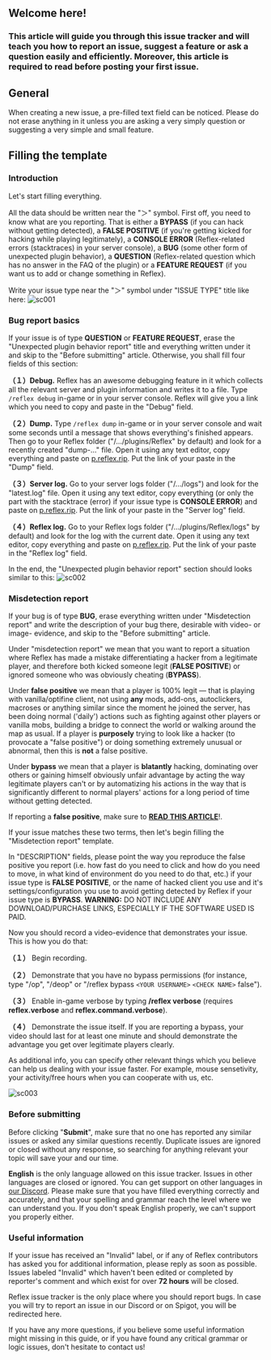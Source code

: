## Welcome here!
### This article will guide you through this issue tracker and will teach you how to report an issue, suggest a feature or ask a question  easily and efficiently. Moreover, this article is **required** to read before posting your first issue.




## General
When creating a new issue, a pre-filled text field can be noticed. Please do not erase anything in it unless you are asking a very simply question or suggesting a very simple and small feature.


## Filling the template
### Introduction
Let's start filling everything.


All the data should be written near the "＞" symbol. 
First off, you need to know what are you reporting. That is either a **BYPASS** (if you can hack without getting detected), a **FALSE POSITIVE** (if you're getting kicked for hacking while playing legitimately), a **CONSOLE ERROR** (Reflex-related errors (stacktraces) in your server console), a **BUG** (some other form of unexpected plugin behavior), a **QUESTION** (Reflex-related question which has no answer in the FAQ of the plugin) or a **FEATURE REQUEST** (if you want us to add or change something in Reflex). 

Write your issue type near the "＞" symbol under "ISSUE TYPE" title like here:
![sc001](https://pp.userapi.com/c840537/v840537498/29af9/pFR-uSFgKIs.jpg)




### Bug report basics
If your issue is of type **QUESTION** or **FEATURE REQUEST**, erase the "Unexpected plugin behavior report" title and everything written under it and skip to the "Before submitting" article. Otherwise, you shall fill four fields of this section:


**（１）Debug.** Reflex has an awesome debugging feature in it which collects all the relevant server and plugin information and writes it to a file. Type `/reflex debug` in-game or in your server console. Reflex will give you a link which you need to copy and paste in the "Debug" field.


**（２）Dump.** Type `/reflex dump` in-game or in your server console and wait some seconds until a message that shows everything's finished appears. Then go to your Reflex folder ("/.../plugins/Reflex" by default) and look for a recently created "dump-..." file. Open it using any text editor, copy everything and paste on [p.reflex.rip](https://p.reflex.rip). Put the link of your paste in the "Dump" field.


**（３）Server log.** Go to your server logs folder ("/.../logs") and look for the "latest.log" file. Open it using any text editor, copy everything (or only the part with the stacktrace (error) if your issue type is **CONSOLE ERROR**) and paste on [p.reflex.rip](https://p.reflex.rip). Put the link of your paste in the "Server log" field.


**（４）Reflex log.** Go to your Reflex logs folder ("/.../plugins/Reflex/logs" by default) and look for the log with the current date. Open it using any text editor, copy everything and paste on [p.reflex.rip](https://p.reflex.rip). Put the link of your paste in the "Reflex log" field.


In the end, the "Unexpected plugin behavior report" section should looks similar to this:
![sc002](https://pp.userapi.com/c840537/v840537498/29b4e/d5KTTXEEw_U.jpg)




### Misdetection report
If your bug is of type **BUG**, erase everything written under "Misdetection report" and write the description of your bug there, desirable with video- or image- evidence, and skip to the "Before submitting" article.

Under "misdetection report" we mean that you want to report a situation where Reflex has made a mistake differentiating a hacker from a legitimate player, and therefore both kicked someone legit (**FALSE POSITIVE**) or ignored someone who was obviously cheating (**BYPASS**).


Under **false positive** we mean that a player is 100% legit — that is playing with vanilla/optifine client, not using **any** mods, add-ons, autoclickers, macroses or anything similar since the moment he joined the server, has been doing normal ('daily') actions such as fighting against other players or vanilla mobs, building a bridge to connect the world or walking around the map as usual. If a player is **purposely** trying to look like a hacker (to provocate a "false positive") or doing something extremely unusual or abnormal, then this is **not** a false positive.


Under **bypass** we mean that a player is **blatantly** hacking, dominating over others or gaining himself obviously unfair advantage by acting the way legitimate players can't or by automatizing his actions in the way that is significantly different to normal players' actions for a long period of time without getting detected.


If reporting a **false positive**, make sure to **[READ THIS ARTICLE](https://goo.gl/R93HQy)**!.


If your issue matches these two terms, then let's begin filling the "Misdetection report" template.




In "DESCRIPTION" fields, please point the way you reproduce the false positive you report (i.e. how fast do you need to click and how do you need to move, in what kind of environment do you need to do that, etc.) if your issue type is **FALSE POSITIVE**, or the name of hacked client you use and it's settings/configuration you use to avoid getting detected by Reflex if your issue type is **BYPASS**. **WARNING:** DO NOT INCLUDE ANY DOWNLOAD/PURCHASE LINKS, ESPECIALLY IF THE SOFTWARE USED IS PAID.


Now you should record a video-evidence that demonstrates your issue. This is how you do that:

**（１）** Begin recording.

**（２）** Demonstrate that you have no bypass permissions (for instance, type "/op", "/deop" or "/reflex bypass `<YOUR USERNAME>` `<CHECK NAME>` false").

**（３）** Enable in-game verbose by typing **/reflex verbose** (requires **reflex.verbose** and **reflex.command.verbose**).

**（４）** Demonstrate the issue itself. If you are reporting a bypass, your video should last for at least one minute and should demonstrate the advantage you get over legitimate players clearly.




As additional info, you can specify other relevant things which you believe can help us dealing with your issue faster. For example, mouse sensetivity, your activity/free hours when you can cooperate with us, etc.

![sc003](https://pp.userapi.com/c840537/v840537845/299b5/40RJYbp4-PY.jpg)




### Before submitting
Before clicking "**Submit**", make sure that no one has reported any similar issues or asked any similar questions recently. Duplicate issues are ignored or closed without any response, so searching for anything relevant your topic will save your and our time.

**English** is the only language allowed on this issue tracker. Issues in other languages are closed or ignored. You can get support on other languages in [our Discord](https://discord.gg/SdXY6pG). Please make sure that you have filled everything correctly and accurately, and that your spelling and grammar reach the level where we can understand you. If you don't speak English properly, we can't support you properly either.



### Useful information
If your issue has received an "Invalid" label, or if any of Reflex contributors has asked you for additional information, please reply as soon as possible. Issues labeled "Invalid" which haven't been edited or completed by reporter's comment and which exist for over **72 hours** will be closed.

Reflex issue tracker is the only place where you should report bugs. In case you will try to report an issue in our Discord or on Spigot, you will be redirected here.



If you have any more questions, if you believe some useful information might missing in this guide, or if you have found any critical grammar or logic issues, don't hesitate to contact us!
